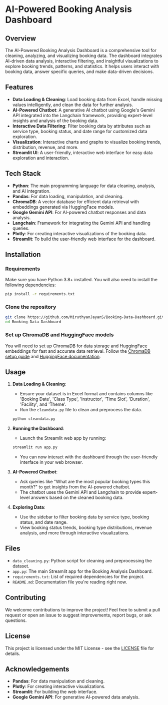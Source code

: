 # AI-Powered Booking Analysis Dashboard

## Overview

The AI-Powered Booking Analysis Dashboard is a comprehensive tool for cleaning, analyzing, and visualizing booking data. The dashboard integrates AI-driven data analysis, interactive filtering, and insightful visualizations to explore booking trends, patterns, and statistics. It helps users interact with booking data, answer specific queries, and make data-driven decisions.

## Features

- **Data Loading & Cleaning**: Load booking data from Excel, handle missing values intelligently, and clean the data for further analysis.
- **AI-Powered Chatbot**: A generative AI chatbot using Google's Gemini API integrated into the Langchain framework, providing expert-level insights and analysis of the booking data.
- **Interactive Data Filtering**: Filter booking data by attributes such as service type, booking status, and date range for customized data exploration.
- **Visualization**: Interactive charts and graphs to visualize booking trends, distribution, revenue, and more.
- **Streamlit UI**: A user-friendly, interactive web interface for easy data exploration and interaction.

## Tech Stack

- **Python**: The main programming language for data cleaning, analysis, and AI integration.
- **Pandas**: For data loading, manipulation, and cleaning.
- **ChromaDB**: A vector database for efficient data retrieval with embeddings generated via HuggingFace models.
- **Google Gemini API**: For AI-powered chatbot responses and data analysis.
- **Langchain**: Framework for integrating the Gemini API and handling queries.
- **Plotly**: For creating interactive visualizations of the booking data.
- **Streamlit**: To build the user-friendly web interface for the dashboard.

## Installation

### Requirements

Make sure you have Python 3.8+ installed. You will also need to install the following dependencies:

```bash
pip install -r requirements.txt
```

### Clone the repository

```bash
git clone https://github.com/MiruthyanJayanS/Booking-Data-Dashboard.git
cd Booking-Data-Dashboard
```

### Set up ChromaDB and HuggingFace models

You will need to set up ChromaDB for data storage and HuggingFace embeddings for fast and accurate data retrieval. Follow the [ChromaDB setup guide](https://www.trychroma.com) and [HuggingFace documentation](https://huggingface.co/docs).

## Usage

1. **Data Loading & Cleaning**:
   - Ensure your dataset is in Excel format and contains columns like 'Booking Date', 'Class Type', 'Instructor', 'Time Slot', 'Duration', 'Facility', and 'Theme'.
   - Run the `cleandata.py` file to clean and preprocess the data.
   ```bash
   python cleandata.py
   ```
   
2. **Running the Dashboard**:
   - Launch the Streamlit web app by running:
   ```bash
   streamlit run app.py
   ```
   - You can now interact with the dashboard through the user-friendly interface in your web browser.

3. **AI-Powered Chatbot**:
   - Ask queries like "What are the most popular booking types this month?" to get insights from the AI-powered chatbot.
   - The chatbot uses the Gemini API and Langchain to provide expert-level answers based on the cleaned booking data.

4. **Exploring Data**:
   - Use the sidebar to filter booking data by service type, booking status, and date range.
   - View booking status trends, booking type distributions, revenue analysis, and more through interactive visualizations.

## Files

- `data_cleaning.py`: Python script for cleaning and preprocessing the dataset.
- `app.py`: The main Streamlit app for the Booking Analysis Dashboard.
- `requirements.txt`: List of required dependencies for the project.
- `README.md`: Documentation file you're reading right now.

## Contributing

We welcome contributions to improve the project! Feel free to submit a pull request or open an issue to suggest improvements, report bugs, or ask questions.

## License

This project is licensed under the MIT License - see the [LICENSE](LICENSE) file for details.

## Acknowledgements

- **Pandas**: For data manipulation and cleaning.
- **Plotly**: For creating interactive visualizations.
- **Streamlit**: For building the web interface.
- **Google Gemini API**: For generative AI-powered data analysis.